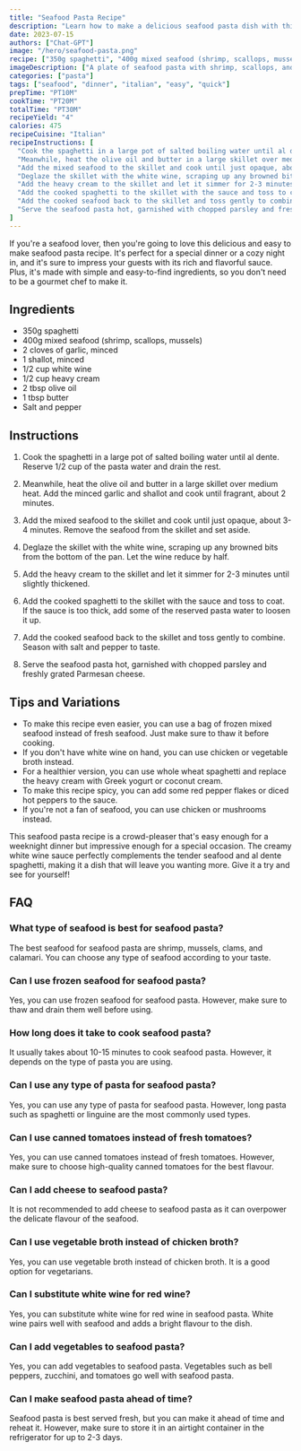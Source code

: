 ```yaml
---
title: "Seafood Pasta Recipe"
description: "Learn how to make a delicious seafood pasta dish with this easy and flavorful recipe. Perfect for a special dinner or a cozy night in!"
date: 2023-07-15
authors: ["Chat-GPT"]
image: "/hero/seafood-pasta.png"
recipe: ["350g spaghetti", "400g mixed seafood (shrimp, scallops, mussels)", "2 cloves of garlic", "1 shallot", "1/2 cup white wine", "1/2 cup heavy cream", "2 tbsp olive oil", "1 tbsp butter", "Salt and pepper"]
imageDescription: ["A plate of seafood pasta with shrimp, scallops, and mussels in a creamy white wine sauce"]
categories: ["pasta"]
tags: ["seafood", "dinner", "italian", "easy", "quick"]
prepTime: "PT10M"
cookTime: "PT20M"
totalTime: "PT30M"
recipeYield: "4"
calories: 475
recipeCuisine: "Italian"
recipeInstructions: [
  "Cook the spaghetti in a large pot of salted boiling water until al dente. Reserve 1/2 cup of the pasta water and drain the rest.",
  "Meanwhile, heat the olive oil and butter in a large skillet over medium heat. Add the minced garlic and shallot and cook until fragrant, about 2 minutes.",
  "Add the mixed seafood to the skillet and cook until just opaque, about 3-4 minutes. Remove the seafood from the skillet and set aside.",
  "Deglaze the skillet with the white wine, scraping up any browned bits from the bottom of the pan. Let the wine reduce by half.",
  "Add the heavy cream to the skillet and let it simmer for 2-3 minutes until slightly thickened.",
  "Add the cooked spaghetti to the skillet with the sauce and toss to coat. If the sauce is too thick, add some of the reserved pasta water to loosen it up.",
  "Add the cooked seafood back to the skillet and toss gently to combine. Season with salt and pepper to taste.",
  "Serve the seafood pasta hot, garnished with chopped parsley and freshly grated Parmesan cheese."
]
---
```


If you're a seafood lover, then you're going to love this delicious and easy to make seafood pasta recipe. It's perfect for a special dinner or a cozy night in, and it's sure to impress your guests with its rich and flavorful sauce. Plus, it's made with simple and easy-to-find ingredients, so you don't need to be a gourmet chef to make it.

## Ingredients

- 350g spaghetti
- 400g mixed seafood (shrimp, scallops, mussels)
- 2 cloves of garlic, minced
- 1 shallot, minced
- 1/2 cup white wine
- 1/2 cup heavy cream
- 2 tbsp olive oil
- 1 tbsp butter
- Salt and pepper

## Instructions

1. Cook the spaghetti in a large pot of salted boiling water until al dente. Reserve 1/2 cup of the pasta water and drain the rest.

2. Meanwhile, heat the olive oil and butter in a large skillet over medium heat. Add the minced garlic and shallot and cook until fragrant, about 2 minutes.

3. Add the mixed seafood to the skillet and cook until just opaque, about 3-4 minutes. Remove the seafood from the skillet and set aside.

4. Deglaze the skillet with the white wine, scraping up any browned bits from the bottom of the pan. Let the wine reduce by half.

5. Add the heavy cream to the skillet and let it simmer for 2-3 minutes until slightly thickened.

6. Add the cooked spaghetti to the skillet with the sauce and toss to coat. If the sauce is too thick, add some of the reserved pasta water to loosen it up.

7. Add the cooked seafood back to the skillet and toss gently to combine. Season with salt and pepper to taste.

8. Serve the seafood pasta hot, garnished with chopped parsley and freshly grated Parmesan cheese.

## Tips and Variations

- To make this recipe even easier, you can use a bag of frozen mixed seafood instead of fresh seafood. Just make sure to thaw it before cooking.
- If you don't have white wine on hand, you can use chicken or vegetable broth instead.
- For a healthier version, you can use whole wheat spaghetti and replace the heavy cream with Greek yogurt or coconut cream.
- To make this recipe spicy, you can add some red pepper flakes or diced hot peppers to the sauce.
- If you're not a fan of seafood, you can use chicken or mushrooms instead.

This seafood pasta recipe is a crowd-pleaser that's easy enough for a weeknight dinner but impressive enough for a special occasion. The creamy white wine sauce perfectly complements the tender seafood and al dente spaghetti, making it a dish that will leave you wanting more. Give it a try and see for yourself!

## FAQ

### What type of seafood is best for seafood pasta?

The best seafood for seafood pasta are shrimp, mussels, clams, and calamari. You can choose any type of seafood according to your taste.

### Can I use frozen seafood for seafood pasta?

Yes, you can use frozen seafood for seafood pasta. However, make sure to thaw and drain them well before using.

### How long does it take to cook seafood pasta?

It usually takes about 10-15 minutes to cook seafood pasta. However, it depends on the type of pasta you are using.

### Can I use any type of pasta for seafood pasta?

Yes, you can use any type of pasta for seafood pasta. However, long pasta such as spaghetti or linguine are the most commonly used types.

### Can I use canned tomatoes instead of fresh tomatoes?

Yes, you can use canned tomatoes instead of fresh tomatoes. However, make sure to choose high-quality canned tomatoes for the best flavour.

### Can I add cheese to seafood pasta?

It is not recommended to add cheese to seafood pasta as it can overpower the delicate flavour of the seafood.

### Can I use vegetable broth instead of chicken broth?

Yes, you can use vegetable broth instead of chicken broth. It is a good option for vegetarians.

### Can I substitute white wine for red wine?

Yes, you can substitute white wine for red wine in seafood pasta. White wine pairs well with seafood and adds a bright flavour to the dish.

### Can I add vegetables to seafood pasta?

Yes, you can add vegetables to seafood pasta. Vegetables such as bell peppers, zucchini, and tomatoes go well with seafood pasta.

### Can I make seafood pasta ahead of time?

Seafood pasta is best served fresh, but you can make it ahead of time and reheat it. However, make sure to store it in an airtight container in the refrigerator for up to 2-3 days.